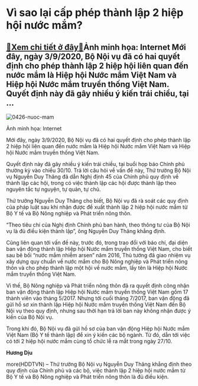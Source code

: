 Vì sao lại cấp phép thành lập 2 hiệp hội nước mắm?
==================================================

[:gift:Xem chi tiết ở đây:gift:](https://hddtvn.com/vi-sao-lai-cap-phep-thanh-lap-2-hiep-hoi-nuoc-mam/)Ảnh minh họa: Internet Mới đây, ngày 3/9/2020, Bộ Nội vụ đã có hai quyết định cho phép thành lập 2 hiệp hội liên quan đến nước mắm là Hiệp hội Nước mắm Việt Nam và Hiệp hội Nước mắm truyền thống Việt Nam. Quyết định này đã gây nhiều ý kiến trái chiều, tại …
-----------------------------------------------------------------------------------------------------------------------------------------------------------------------------------------------------------------------------------------------------------------





![0426-nuoc-mam](https://hddtvn.com/wp-content/uploads/2021/01/0426_nuoc_mam.jpg "Ảnh minh họa: Internet")


Ảnh minh họa: Internet



Mới đây, ngày 3/9/2020, Bộ Nội vụ đã có hai quyết định cho phép thành lập 2 hiệp hội liên quan đến nước mắm là Hiệp hội Nước mắm Việt Nam và Hiệp hội Nước mắm truyền thống Việt Nam.


Quyết định này đã gây nhiều ý kiến trái chiều, tại buổi họp báo Chính phủ thường kỳ vào chiều 30/10. Trả lời câu hỏi về vấn đề này, Thứ trưởng Bộ Nội vụ Nguyễn Duy Thăng đã dẫn Nghị định 45 của Chính phủ quy định về thành lập các hội, trong có việc thành lập các hội được thành lập theo nguyên tắc tự nguyện, tự quản, tự chủ.


Thứ trưởng Nguyễn Duy Thăng cho biết, Bộ Nội vụ đã rà soát các quy định của pháp luật sau khi nhận được đề xuất thành lập 2 hiệp hội nước mắm từ Bộ Y tế và Bộ Nông nghiệp và Phát triển nông thôn.


“Theo tiêu chí của Nghị định Chính phủ ban hành, theo thông tư của Bộ Nội vụ là đủ điều kiện thành lập”, ông Nguyễn Duy Thăng khẳng định.


Cũng liên quan tới vấn đề này, trước đó, trong trao đổi với báo chí, đại diện ban vận động thành lập Hiệp hội Nước mắm truyền thống Việt Nam, cho biết sau bê bối “nước mắm nhiễm arsen” năm 2016, Thủ tướng đã giao nhiệm vụ xây dựng quy chuẩn về nước mắm cho Bộ Nông nghiệp và Phát triển nông thôn và cho phép thành lập một hội về nước mắm, lấy tên là Hiệp hội Nước mắm truyền thống Việt Nam.


Vì thế, Bộ Nông nghiệp và Phát triển nông thôn đã ra quyết định công nhận ban vận động thành lập Hiệp hội Nước mắm truyền thống Việt Nam gồm 17 thành viên vào tháng 5/2017. Nhưng tới cuối tháng 7/2017, ban vận động đã gửi hồ sơ xin thành lập Hiệp hội Nước mắm truyền thống Việt Nam đến Bộ Nội vụ theo quy định, nhưng sau thời hạn trả lời ban này không nhận được ý kiến của Bộ Nội vụ.


Trong khi đó, Bộ Nội vụ đã gửi hồ sơ của ban vận động Hiệp hội Nước mắm Việt Nam (Bộ Y tế thành lập) để xin ý kiến các bộ ngành. Từ đó, dẫn tới việc có tới 2 hiệp hội nước mắm cùng tổ chức lễ ra mắt trong ngày 27/10.




**Hương Dịu**



more(HDDTVN) – Thứ trưởng Bộ Nội vụ Nguyễn Duy Thăng khẳng định theo quy định của Chính phủ và các bộ, việc thành lập 2 hiệp hội nước mắm từ Bộ Y tế và Bộ Nông nghiệp và Phát triển nông thôn là đủ điều kiện.

